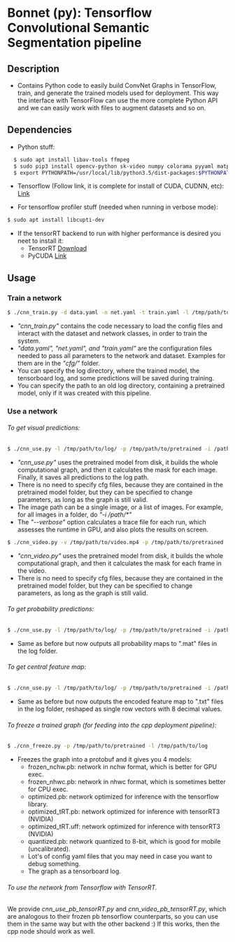 # Bonnet (py): Tensorflow Convolutional Semantic Segmentation pipeline

## Description

- Contains Python code to easily build ConvNet Graphs in TensorFlow,
train, and generate the trained models used for deployment. This way the
interface with TensorFlow can use the more complete Python API and we can easily
work with files to augment datasets and so on.

## Dependencies

- Python stuff:
  
```sh
  $ sudo apt install libav-tools ffmpeg
  $ sudo pip3 install opencv-python sk-video numpy colorama pyyaml matplotlib scipy toposort
  $ export PYTHONPATH=/usr/local/lib/python3.5/dist-packages:$PYTHONPATH # Needed if you have ROS Kinetic installed
```

- Tensorflow (Follow link, it is complete for install of CUDA, CUDNN, etc): [Link](https://www.tensorflow.org/install/install_linux)

- For tensorflow profiler stuff (needed when running in verbose mode):

```sh
$ sudo apt install libcupti-dev
```

- If the tensorRT backend to run with higher performance is desired you neet to install it:
  - TensorRT [Download](https://developer.nvidia.com/nvidia-tensorrt-download)
  - PyCUDA [Link](https://wiki.tiker.net/PyCuda/Installation/Linux)

## Usage

### Train a network

```sh
$ ./cnn_train.py -d data.yaml -n net.yaml -t train.yaml -l /tmp/path/to/log/ -p /tmp/path/to/pretrained
```

- _"cnn_train.py"_ contains the code necessary to load the config files and interact with the dataset and network classes, in order to train the system.
- _"data.yaml", "net.yaml", and "train.yaml"_ are the configuration files needed to pass all parameters to the network and dataset. Examples for them are in the _"cfg/"_ folder.
- You can specify the log directory, where the trained model, the tensorboard log, and some predictions will be saved during training.
- You can specify the path to an old log directory, containing a pretrained model, only if it was created with this pipeline.

### Use a network

###### To get visual predictions:

```sh
$ ./cnn_use.py -l /tmp/path/to/log/ -p /tmp/path/to/pretrained -i /path/to/image
```

  - _"cnn_use.py"_ uses the pretrained model from disk, it builds the whole computational graph, and then it calculates the mask for each image. Finally, it saves all predictions to the log path.
  - There is no need to specify cfg files, because they are contained in the pretrained model folder, but they can be specified to change parameters, as long as the graph is still valid.
  - The image path can be a single image, or a list of images. For example, for all images in a folder, do _"-i /path/\*"_
  - The _"--verbose"_ option calculates a trace file for each run, which assesses the runtime in GPU, and also plots the results on screen.

```sh
$ ./cnn_video.py -v /tmp/path/to/video.mp4 -p /tmp/path/to/pretrained 
```

  - _"cnn_video.py"_ uses the pretrained model from disk, it builds the whole computational graph, and then it calculates the mask for each frame in the video.
  - There is no need to specify cfg files, because they are contained in the pretrained model folder, but they can be specified to change parameters, as long as the graph is still valid.


###### To get probability predictions:

```sh
$ ./cnn_use.py -l /tmp/path/to/log/ -p /tmp/path/to/pretrained -i /path/to/image --probs
```

  - Same as before but now outputs all probability maps to ".mat" files in the log folder.

###### To get central feature map:

```sh
$ ./cnn_use.py -l /tmp/path/to/log/ -p /tmp/path/to/pretrained -i /path/to/image --code
```

  - Same as before but now outputs the encoded feature map to ".txt" files in the log folder, reshaped as single row vectors with 8 decimal values.

###### To freeze a trained graph (for feeding into the cpp deployment pipeline):

```sh
$ ./cnn_freeze.py -p /tmp/path/to/pretrained -l /tmp/path/to/log
```

  - Freezes the graph into a protobuf and it gives you 4 models:
    - frozen_nchw.pb: network in nchw format, which is better for GPU exec.
    - frozen_nhwc.pb: network in nhwc format, which is sometimes better for CPU exec.
    - optimized.pb:   network optimized for inference with the tensorflow library.
    - optimized_tRT.pb: network optimized for inference with tensorRT3 (NVIDIA)
    - optimized_tRT.uff: network optimized for inference with tensorRT3 (NVIDIA) 
    - quantized.pb:   network quantized to 8-bit, which is good for mobile (uncalibrated).
    - Lot's of config yaml files that you may need in case you want to debug something.
    - The graph as a tensorboard log.

###### To use the network from Tensorflow with TensorRT.

We provide _*cnn_use_pb_tensorRT.py*_ and _*cnn_video_pb_tensorRT.py*_, which
are analogous to their frozen pb tensorflow counterparts, so you can use them in
the same way but with the other backend :) If this works, then the cpp node
should work as well.